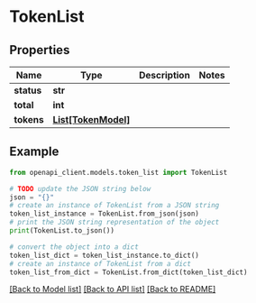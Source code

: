 # TokenList


## Properties

Name | Type | Description | Notes
------------ | ------------- | ------------- | -------------
**status** | **str** |  | 
**total** | **int** |  | 
**tokens** | [**List[TokenModel]**](TokenModel.md) |  | 

## Example

```python
from openapi_client.models.token_list import TokenList

# TODO update the JSON string below
json = "{}"
# create an instance of TokenList from a JSON string
token_list_instance = TokenList.from_json(json)
# print the JSON string representation of the object
print(TokenList.to_json())

# convert the object into a dict
token_list_dict = token_list_instance.to_dict()
# create an instance of TokenList from a dict
token_list_from_dict = TokenList.from_dict(token_list_dict)
```
[[Back to Model list]](../README.md#documentation-for-models) [[Back to API list]](../README.md#documentation-for-api-endpoints) [[Back to README]](../README.md)


